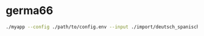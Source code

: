 # germa66

```bash
./myapp --config ./path/to/config.env --input ./import/deutsch_spanisch.BGL --output ./import/deutsch_spanisch.csv
```
